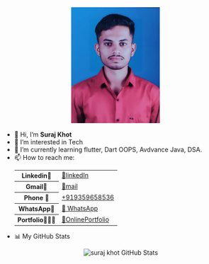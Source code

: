 <div align="center">
    <img src="https://github.com/suraj-khot-19/img/blob/main/Suraj.jpg" alt="suraj khot" width="200"/>
</div>
<ul>
<li>🤗 Hi, I’m <b>Suraj Khot</b></li>
<li>👀 I’m interested in Tech</li>
<li> 🌱 I’m currently learning flutter, Dart OOPS, Avdvance Java, DSA.</li>
<li>📫 How to reach me:</li>

 <table align="center">
    <tr>
        <th>Linkedin🔗</th>
        <td><a href="https://www.linkedin.com/in/khot-suraj">🔗linkedIn</a></td>
    </tr>
    <tr>
        <th>Gmail💌</th>
        <td><a href="mailto:khotsuraj019@gmail.com">🔗mail</a></td>
    </tr>
     <tr>
        <th>Phone 📲 </th>
        <td><a href="https://tel:+919359658536">+919359658536</a></td>
    </tr>
    <tr>
        <th>WhatsApp📝</th>
        <td><a href="https://wa.me/+919359658536">🔗 WhatsApp</a></td>
    </tr>
    <tr>
        <th>Portfolio🧑🏻‍💻</th>
        <td><a href="https://suraj-khot-19.github.io/suraj/">🔗OnlinePortfolio</a></td>
    </tr>
</table>
<li>📊 My GitHub Stats <p align="center">
  <img src="https://github-readme-stats.vercel.app/api?username=suraj-khot-19&show_icons=true&theme=radical" alt="suraj khot GitHub Stats" />
    </p>
</li>
</ul>
